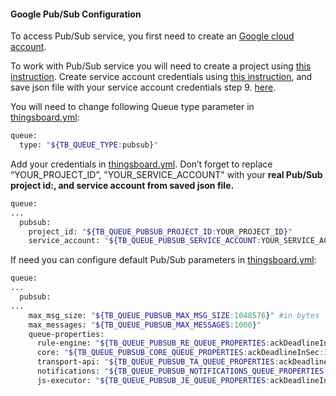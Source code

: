#### Google Pub/Sub Configuration

To access Pub/Sub service, you first need to create an [Google cloud account](https://cloud.google.com/).

To work with Pub/Sub service you will need to create a project using [this instruction](https://cloud.google.com/resource-manager/docs/creating-managing-projects).
Create service account credentials using [this instruction](https://cloud.google.com/pubsub/docs/quickstart-py-mac#create_service_account_credentials),
and save json file with your service account credentials step 9. [here](https://cloud.google.com/pubsub/docs/quickstart-py-mac#create_service_account_credentials).

You will need to change following Queue type parameter in [thingsboard.yml](/docs/user-guide/install/config/#thingsboardyml):

```bash
queue:
  type: "${TB_QUEUE_TYPE:pubsub}"
```

Add your credentials in [thingsboard.yml](/docs/user-guide/install/config/#thingsboardyml).  Don’t forget to replace “YOUR_PROJECT_ID”, "YOUR_SERVICE_ACCOUNT" with your **real Pub/Sub project id:,
 and service account from saved json file.**

```bash
queue:
...
  pubsub:
    project_id: "${TB_QUEUE_PUBSUB_PROJECT_ID:YOUR_PROJECT_ID}"
    service_account: "${TB_QUEUE_PUBSUB_SERVICE_ACCOUNT:YOUR_SERVICE_ACCOUNT}"
```

If need you can configure default Pub/Sub parameters in [thingsboard.yml](/docs/user-guide/install/config/#thingsboardyml):

```bash
queue:
...
  pubsub:
...
    max_msg_size: "${TB_QUEUE_PUBSUB_MAX_MSG_SIZE:1048576}" #in bytes
    max_messages: "${TB_QUEUE_PUBSUB_MAX_MESSAGES:1000}"
    queue-properties:
      rule-engine: "${TB_QUEUE_PUBSUB_RE_QUEUE_PROPERTIES:ackDeadlineInSec:30;messageRetentionInSec:604800}"
      core: "${TB_QUEUE_PUBSUB_CORE_QUEUE_PROPERTIES:ackDeadlineInSec:30;messageRetentionInSec:604800}"
      transport-api: "${TB_QUEUE_PUBSUB_TA_QUEUE_PROPERTIES:ackDeadlineInSec:30;messageRetentionInSec:604800}"
      notifications: "${TB_QUEUE_PUBSUB_NOTIFICATIONS_QUEUE_PROPERTIES:ackDeadlineInSec:30;messageRetentionInSec:604800}"
      js-executor: "${TB_QUEUE_PUBSUB_JE_QUEUE_PROPERTIES:ackDeadlineInSec:30;messageRetentionInSec:604800}"
```
